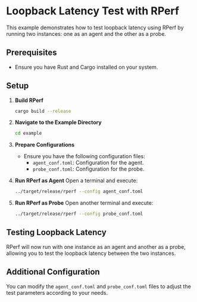 # Loopback Latency Test with RPerf

This example demonstrates how to test loopback latency using RPerf by running two instances: one as an agent and the other as a probe.

## Prerequisites
- Ensure you have Rust and Cargo installed on your system.

## Setup

1. **Build RPerf**
   ```bash
   cargo build --release
   ```

2. **Navigate to the Example Directory**
   ```bash
   cd example
   ```

3. **Prepare Configurations**
   - Ensure you have the following configuration files:
      - `agent_conf.toml`: Configuration for the agent.
      - `probe_conf.toml`: Configuration for the probe.

4. **Run RPerf as Agent**
   Open a terminal and execute:
   ```bash
   ../target/release/rperf --config agent_conf.toml
   ```

5. **Run RPerf as Probe**
   Open another terminal and execute:
   ```bash
   ../target/release/rperf --config probe_conf.toml
   ```

## Testing Loopback Latency

RPerf will now run with one instance as an agent and another as a probe, allowing you to test the loopback latency between the two instances.

## Additional Configuration

You can modify the `agent_conf.toml` and `probe_conf.toml` files to adjust the test parameters according to your needs.
